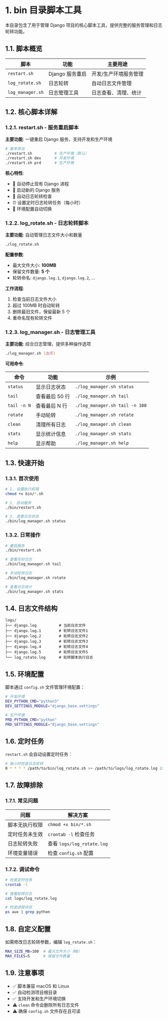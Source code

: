 # 1. bin 目录脚本工具

本目录包含了用于管理 Django 项目的核心脚本工具，提供完整的服务管理和日志轮转功能。

## 1.1. 脚本概览

| 脚本             | 功能            | 主要用途              |
| ---------------- | --------------- | --------------------- |
| `restart.sh`     | Django 服务重启 | 开发/生产环境服务管理 |
| `log_rotate.sh`  | 日志轮转        | 自动日志文件管理      |
| `log_manager.sh` | 日志管理工具    | 日志查看、清理、统计  |

## 1.2. 核心脚本详解

### 1.2.1. restart.sh - 服务重启脚本

**主要功能**: 一键重启 Django 服务，支持开发和生产环境

```bash
# 基本用法
./restart.sh          # 生产环境（默认）
./restart.sh dev      # 开发环境
./restart.sh prd      # 生产环境
```

**核心特性**:

- 🔄 自动停止现有 Django 进程
- 🚀 启动新的 Django 服务
- 📝 自动日志轮转检查
- ⏰ 设置定时日志轮转任务（每小时）
- 🎯 环境配置自动切换

### 1.2.2. log_rotate.sh - 日志轮转脚本

**主要功能**: 自动管理日志文件大小和数量

```bash
./log_rotate.sh
```

**配置参数**:

- 最大文件大小: **100MB**
- 保留文件数量: **5 个**
- 轮转命名: `django.log.1`, `django.log.2`, ...

**工作流程**:

1. 检查当前日志文件大小
2. 超过 100MB 时自动轮转
3. 删除最旧文件，保留最新 5 个
4. 重命名现有轮转文件

### 1.2.3. log_manager.sh - 日志管理工具

**主要功能**: 综合日志管理，提供多种操作选项

```bash
./log_manager.sh [选项]
```

**可用命令**:

| 命令        | 功能           | 示例                           |
| ----------- | -------------- | ------------------------------ |
| `status`    | 显示日志状态   | `./log_manager.sh status`      |
| `tail`      | 查看最后 50 行 | `./log_manager.sh tail`        |
| `tail -n N` | 查看最后 N 行  | `./log_manager.sh tail -n 100` |
| `rotate`    | 手动轮转       | `./log_manager.sh rotate`      |
| `clean`     | 清理所有日志   | `./log_manager.sh clean`       |
| `stats`     | 显示统计信息   | `./log_manager.sh stats`       |
| `help`      | 显示帮助       | `./log_manager.sh help`        |

## 1.3. 快速开始

### 1.3.1. 首次使用

```bash
# 1. 设置执行权限
chmod +x bin/*.sh

# 2. 启动服务
./bin/restart.sh

# 3. 查看日志状态
./bin/log_manager.sh status
```

### 1.3.2. 日常操作

```bash
# 重启服务
./bin/restart.sh

# 查看实时日志
./bin/log_manager.sh tail

# 手动轮转日志
./bin/log_manager.sh rotate

# 查看日志统计
./bin/log_manager.sh stats
```

## 1.4. 日志文件结构

```
logs/
├── django.log          # 当前日志文件
├── django.log.1        # 轮转日志文件1
├── django.log.2        # 轮转日志文件2
├── django.log.3        # 轮转日志文件3
├── django.log.4        # 轮转日志文件4
├── django.log.5        # 轮转日志文件5
└── log_rotate.log      # 轮转脚本执行日志
```

## 1.5. 环境配置

脚本通过 `config.sh` 文件管理环境配置：

```bash
# 开发环境
DEV_PYTHON_CMD="python3"
DEV_SETTINGS_MODULE="django_base.settings"

# 生产环境
PRD_PYTHON_CMD="python"
PRD_SETTINGS_MODULE="django_base.settings"
```

## 1.6. 定时任务

`restart.sh` 会自动设置定时任务：

```bash
# 每小时检查日志轮转
0 * * * * /path/to/bin/log_rotate.sh >> /path/to/logs/log_rotate.log 2>&1
```

## 1.7. 故障排除

### 1.7.1. 常见问题

| 问题           | 解决方案                   |
| -------------- | -------------------------- |
| 脚本无执行权限 | `chmod +x bin/*.sh`        |
| 定时任务未生效 | `crontab -l` 检查任务      |
| 日志轮转失败   | 查看 `logs/log_rotate.log` |
| 环境变量错误   | 检查 `config.sh` 配置      |

### 1.7.2. 调试命令

```bash
# 检查定时任务
crontab -l

# 查看轮转日志
cat logs/log_rotate.log

# 检查进程状态
ps aux | grep python
```

## 1.8. 自定义配置

如需修改日志轮转参数，编辑 `log_rotate.sh`：

```bash
MAX_SIZE_MB=100  # 最大文件大小（MB）
MAX_FILES=5      # 保留文件数量
```

## 1.9. 注意事项

- ✅ 脚本兼容 macOS 和 Linux
- ✅ 自动检测项目根目录
- ✅ 支持开发和生产环境切换
- ⚠️ `clean` 命令会删除所有日志文件
- ⚠️ 确保 `config.sh` 文件存在且可读

